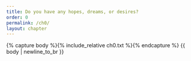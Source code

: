 ```yaml
---
title: Do you have any hopes, dreams, or desires?
order: 0
permalink: /ch0/
layout: chapter
---
```


{% capture body %}{% include_relative ch0.txt %}{% endcapture %}
{{ body | newline_to_br }}
